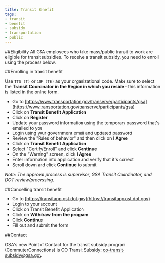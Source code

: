 ```yaml
---
title: Transit Benefit
tags:
- transit
- benefit
- subsidy
- transportation
- public
---
```


##Eligibility
All GSA employees who take mass/public transit to work are eligible for transit subsidies. To receive a transit subsidy, you need to enroll using the process below.

##Enrolling in transit benefit

Use `TTS (T)` or `18F (TE)` as your organizational code.  Make sure to select the **Transit Coordinator in the Region in which you reside** - this information is listed in the online form.

- Go to [https://www.transportation.gov/transerve/participants/gsa](https://www.transportation.gov/transerve/participants/gsa)
- Click on **Transit Benefit Application**
- Click on **Register**
- Update your password information using the temporary password that's emailed to you
- Login using your government email and updated password
- Review the "Rules of behavior" and then click on **I Agree**
- Click on **Transit Benefit Application**
- Select "Certify/Enroll" and click **Continue**
- On the "Warning" screen, click **I Agree**
- Enter information into application and verify that it's correct
- Scroll down and click **Continue** to submit

*Note: The approval process is supervisor, GSA Transit Coordinator, and DOT review/processing.*

##Cancelling transit benefit
- Go to [https://transitapp.ost.dot.gov](https://transitapp.ost.dot.gov)
- Login to your account
- Click on Transit Benefit Application
- Click on **Withdraw from the program**
- Click **Continue**
- Fill out and submit the form

##Contact

GSA's new Point of Contact for the transit subsidy program (CommuterConnections) is CO Transit Subsidy: [co-transit-subsidy@gsa.gov](mailto:co-transit-subsidy@gsa.gov).
